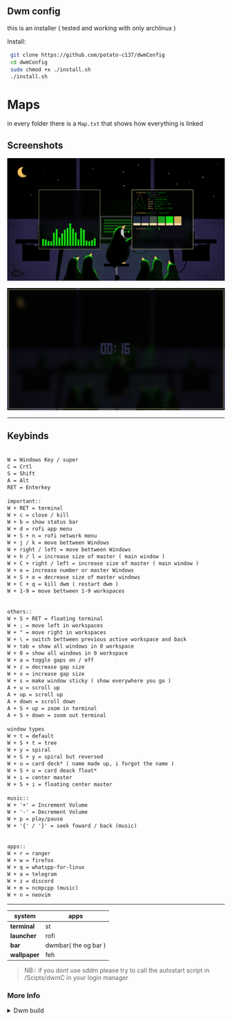 ## Dwm config

this is an installer ( tested and working with only archlinux )

Install:

```bash
 git clone https://github.com/potato-c137/dwmConfig
 cd dwmConfig
 sudo chmod +x ./install.sh
 ./install.sh

```

# Maps

in every folder there is a `Map.txt` that shows how everything is linked

## Screenshots

![shot1](./screenshots/shot1_green.png)

![shot2](./screenshots/shot2_green.png)

---

## Keybinds

```

W = Windows Key / super
C = Crtl
S = Shift
A = Alt
RET = Enterkey

important::
W + RET = terminal
W + c = close / kill
W + b = show status bar
W + d = rofi app menu
W + S + n = rofi network menu
W + j / k = move bettween Windows
W + right / left = move bettween Windows
W + h / l = increase size of master ( main window )
W + C + right / left = increase size of master ( main window )
W + o = increase number or master Windows
W + S + o = decrease size of master windows
W + C + q = kill dwm ( restart dwm )
W + 1-9 = move bettween 1-9 workspaces


others::
W + S + RET = floating terminal
W + ; = move left in workspaces
W + " = move right in workspaces
W + \ = switch bettween previous active workspace and back
W + tab = show all windows in 0 workspace
W + 0 = show all windows in 0 workspace
W + a = toggle gaps on / off
W + z = decrease gap size
W + x = increase gap size
W + s = make window sticky ( show everywhere you go )
A + u = scroll up
A + up = scroll up
A + down = scroll down
A + S + up = zoom in terminal
A + S + down = zoom out terminal

window types
W + t = default
W + S + t = tree
W + y = spiral
W + S + y = spiral but reversed
W + u = card deck* ( name made up, i forgot the name )
W + S + u = card deack float*
W + i = center master
W + S + i = floating center master

music::
W + '+' = Increment Volume
W + '-' = Decrement Volume
W + p = play/pause
W + '{' / '}' = seek foward / back (music)


apps::
W + r = ranger
W + w = firefox
W + q = whatspp-for-linux
W + a = telegram
W + z = discord
W + m = ncmpcpp (music)
W + n = neovim
```

---

| system        | apps                 |
| ------------- | -------------------- |
| **terminal**  | st                   |
| **launcher**  | rofi                 |
| **bar**       | dwmbar( the og bar ) |
| **wallpaper** | feh                  |

> NB:: if you dont use sddm please try to call the autostart script in /Scipts/dwmC in your login manager

### More Info

<details><summary>Dwm build</summary><p>

the dwm build is from my [dwm repo](https://github.com/potato-c137/dwm)

## </p>

<details><summary>st build</summary><p>

the st build in from my [st repo](https:///github.com/potato-c137/st)

</p>

---

<details><summary>The bar</summary><p>

i use the dwmbar ( the one dwm came with )

it is `dwmConfig/Scripts/usr/dwmbar.sh` , make sure to move everything in Scripts/usr folder to `/usr/bin/` execpt the installers

the autostart script calls it so it needs to be in path

</p>

---

<details><summary>Autostart script</summary><p>

the autostart script is in `/Scripts/dwmC/autostartdwm.sh`

**i use sddm so i call it in ~/.xprofile**

it starts : picom, dunstrc, dwmbar , polykit(xfce4) , feh , and a term instance to call tty-clock

move the folder ./Scripts/dwmC/ to ~/dwm

In the xprofile it will call ~/dwm/autostartdwm.sh and the dunstrc config file too

</p>

---

<details><summary>Rofi</summary><p>

the rofi runners are in ./Scripts/usr/rofi_menu_run and rofi_network_run

the rofi_menu_run one calls menu and the rofi_network_run calls the network one,

the call other config files in ./Scripts/dwmC/rofi/ which was to be placed in ~/dwm/

</p>

---

**wallpaper was set with feh**

<details><summary>Color Scheme Change</summary><p>
To Change the color Scheme change the colors in
1. color.h in st
2. color.h in dwm
3. rofi_menu_run & rofi_network_run
4. dunstrc
5. dwmbar.sh
</p>
</details>
